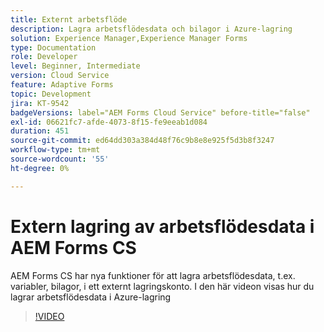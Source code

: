 ```yaml
---
title: Externt arbetsflöde
description: Lagra arbetsflödesdata och bilagor i Azure-lagring
solution: Experience Manager,Experience Manager Forms
type: Documentation
role: Developer
level: Beginner, Intermediate
version: Cloud Service
feature: Adaptive Forms
topic: Development
jira: KT-9542
badgeVersions: label="AEM Forms Cloud Service" before-title="false"
exl-id: 06621fc7-afde-4073-8f15-fe9eeab1d084
duration: 451
source-git-commit: ed64dd303a384d48f76c9b8e8e925f5d3b8f3247
workflow-type: tm+mt
source-wordcount: '55'
ht-degree: 0%

---
```


# Extern lagring av arbetsflödesdata i AEM Forms CS

AEM Forms CS har nya funktioner för att lagra arbetsflödesdata, t.ex. variabler, bilagor, i ett externt lagringskonto. I den här videon visas hur du lagrar arbetsflödesdata i Azure-lagring

>[!VIDEO](https://video.tv.adobe.com/v/339610?quality=12&learn=on)

